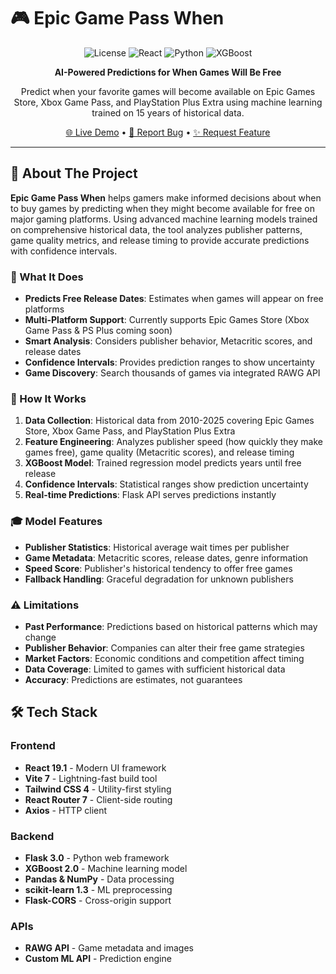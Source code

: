 # 🎮 Epic Game Pass When

<div align="center">

![License](https://img.shields.io/badge/license-MIT-green.svg)
![React](https://img.shields.io/badge/React-19.1-61dafb.svg)
![Python](https://img.shields.io/badge/Python-3.10-blue.svg)
![XGBoost](https://img.shields.io/badge/XGBoost-2.0-orange.svg)

**AI-Powered Predictions for When Games Will Be Free**

Predict when your favorite games will become available on Epic Games Store, Xbox Game Pass, and PlayStation Plus Extra using machine learning trained on 15 years of historical data.

[🌐 Live Demo](https://epic-gamepass-when.vercel.app) • [🐛 Report Bug](https://github.com/lyndon025/epic-gamepass-when/issues) • [✨ Request Feature](https://github.com/lyndon025/epic-gamepass-when/issues)

</div>

---

## 📖 About The Project

**Epic Game Pass When** helps gamers make informed decisions about when to buy games by predicting when they might become available for free on major gaming platforms. Using advanced machine learning models trained on comprehensive historical data, the tool analyzes publisher patterns, game quality metrics, and release timing to provide accurate predictions with confidence intervals.

### 🎯 What It Does

- **Predicts Free Release Dates**: Estimates when games will appear on free platforms
- **Multi-Platform Support**: Currently supports Epic Games Store (Xbox Game Pass & PS Plus coming soon)
- **Smart Analysis**: Considers publisher behavior, Metacritic scores, and release dates
- **Confidence Intervals**: Provides prediction ranges to show uncertainty
- **Game Discovery**: Search thousands of games via integrated RAWG API

### 🤖 How It Works

1. **Data Collection**: Historical data from 2010-2025 covering Epic Games Store, Xbox Game Pass, and PlayStation Plus Extra
2. **Feature Engineering**: Analyzes publisher speed (how quickly they make games free), game quality (Metacritic scores), and release timing
3. **XGBoost Model**: Trained regression model predicts years until free release
4. **Confidence Intervals**: Statistical ranges show prediction uncertainty
5. **Real-time Predictions**: Flask API serves predictions instantly

### 🎓 Model Features

- **Publisher Statistics**: Historical average wait times per publisher
- **Game Metadata**: Metacritic scores, release dates, genre information
- **Speed Score**: Publisher's historical tendency to offer free games
- **Fallback Handling**: Graceful degradation for unknown publishers

### ⚠️ Limitations

- **Past Performance**: Predictions based on historical patterns which may change
- **Publisher Behavior**: Companies can alter their free game strategies
- **Market Factors**: Economic conditions and competition affect timing
- **Data Coverage**: Limited to games with sufficient historical data
- **Accuracy**: Predictions are estimates, not guarantees

## 🛠️ Tech Stack

### Frontend
- **React 19.1** - Modern UI framework
- **Vite 7** - Lightning-fast build tool
- **Tailwind CSS 4** - Utility-first styling
- **React Router 7** - Client-side routing
- **Axios** - HTTP client

### Backend
- **Flask 3.0** - Python web framework
- **XGBoost 2.0** - Machine learning model
- **Pandas & NumPy** - Data processing
- **scikit-learn 1.3** - ML preprocessing
- **Flask-CORS** - Cross-origin support

### APIs
- **RAWG API** - Game metadata and images
- **Custom ML API** - Prediction engine


